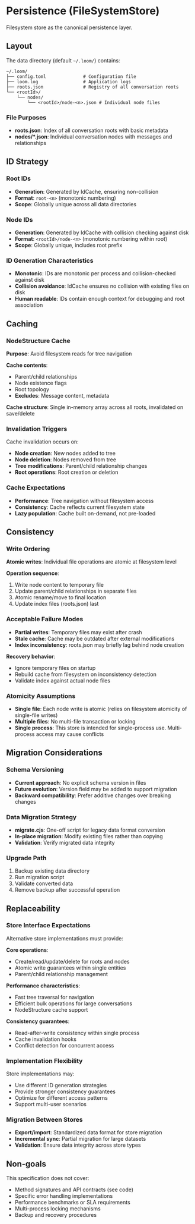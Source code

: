 # Persistence (FileSystemStore)

Filesystem store as the canonical persistence layer.

## Layout

The data directory (default `~/.loom/`) contains:

```
~/.loom/
├── config.toml              # Configuration file
├── loom.log                 # Application logs
├── roots.json               # Registry of all conversation roots
└── <rootId>/
    └── nodes/
        └── <rootId>/node-<n>.json # Individual node files
```

### File Purposes

- **roots.json**: Index of all conversation roots with basic metadata
- **nodes/*.json**: Individual conversation nodes with messages and relationships

## ID Strategy

### Root IDs
- **Generation**: Generated by IdCache, ensuring non-collision
- **Format**: `root-<n>` (monotonic numbering)
- **Scope**: Globally unique across all data directories

### Node IDs
- **Generation**: Generated by IdCache with collision checking against disk
- **Format**: `<rootId>/node-<n>` (monotonic numbering within root)
- **Scope**: Globally unique, includes root prefix

### ID Generation Characteristics
- **Monotonic**: IDs are monotonic per process and collision-checked against disk
- **Collision avoidance**: IdCache ensures no collision with existing files on disk
- **Human readable**: IDs contain enough context for debugging and root association

## Caching

### NodeStructure Cache
**Purpose**: Avoid filesystem reads for tree navigation

**Cache contents**:
- Parent/child relationships
- Node existence flags
- Root topology
- **Excludes**: Message content, metadata

**Cache structure**: Single in-memory array across all roots, invalidated on save/delete

### Invalidation Triggers
Cache invalidation occurs on:
- **Node creation**: New nodes added to tree
- **Node deletion**: Nodes removed from tree
- **Tree modifications**: Parent/child relationship changes
- **Root operations**: Root creation or deletion

### Cache Expectations
- **Performance**: Tree navigation without filesystem access
- **Consistency**: Cache reflects current filesystem state
- **Lazy population**: Cache built on-demand, not pre-loaded

## Consistency

### Write Ordering
**Atomic writes**: Individual file operations are atomic at filesystem level

**Operation sequence**:
1. Write node content to temporary file
2. Update parent/child relationships in separate files
3. Atomic rename/move to final location
4. Update index files (roots.json) last

### Acceptable Failure Modes
- **Partial writes**: Temporary files may exist after crash
- **Stale cache**: Cache may be outdated after external modifications
- **Index inconsistency**: roots.json may briefly lag behind node creation

**Recovery behavior**:
- Ignore temporary files on startup
- Rebuild cache from filesystem on inconsistency detection
- Validate index against actual node files

### Atomicity Assumptions
- **Single file**: Each node write is atomic (relies on filesystem atomicity of single-file writes)
- **Multiple files**: No multi-file transaction or locking
- **Single process**: This store is intended for single-process use. Multi-process access may cause conflicts

## Migration Considerations

### Schema Versioning
- **Current approach**: No explicit schema version in files
- **Future evolution**: Version field may be added to support migration
- **Backward compatibility**: Prefer additive changes over breaking changes

### Data Migration Strategy
- **migrate.cjs**: One-off script for legacy data format conversion
- **In-place migration**: Modify existing files rather than copying
- **Validation**: Verify migrated data integrity

### Upgrade Path
1. Backup existing data directory
2. Run migration script
3. Validate converted data
4. Remove backup after successful operation

## Replaceability

### Store Interface Expectations
Alternative store implementations must provide:

**Core operations**:
- Create/read/update/delete for roots and nodes
- Atomic write guarantees within single entities
- Parent/child relationship management

**Performance characteristics**:
- Fast tree traversal for navigation
- Efficient bulk operations for large conversations
- NodeStructure cache support

**Consistency guarantees**:
- Read-after-write consistency within single process
- Cache invalidation hooks
- Conflict detection for concurrent access

### Implementation Flexibility
Store implementations may:
- Use different ID generation strategies
- Provide stronger consistency guarantees
- Optimize for different access patterns
- Support multi-user scenarios

### Migration Between Stores
- **Export/import**: Standardized data format for store migration
- **Incremental sync**: Partial migration for large datasets
- **Validation**: Ensure data integrity across store types

## Non-goals

This specification does not cover:
- Method signatures and API contracts (see code)
- Specific error handling implementations
- Performance benchmarks or SLA requirements
- Multi-process locking mechanisms
- Backup and recovery procedures